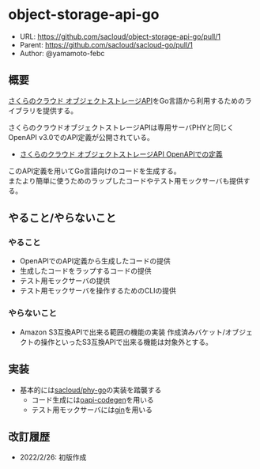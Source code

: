 # object-storage-api-go

- URL: https://github.com/sacloud/object-storage-api-go/pull/1
- Parent: https://github.com/sacloud/sacloud-go/pull/1
- Author: @yamamoto-febc

## 概要

[さくらのクラウド オブジェクトストレージAPI](https://manual.sakura.ad.jp/cloud/objectstorage/api.html)をGo言語から利用するためのライブラリを提供する。

さくらのクラウドオブジェクトストレージAPIは専用サーバPHYと同じくOpenAPI v3.0でのAPI定義が公開されている。

- [さくらのクラウド オブジェクトストレージAPI OpenAPIでの定義](https://manual.sakura.ad.jp/cloud/objectstorage/api/api-json.html)

このAPI定義を用いてGo言語向けのコードを生成する。  
またより簡単に使うためのラップしたコードやテスト用モックサーバも提供する。

## やること/やらないこと

### やること

- OpenAPIでのAPI定義から生成したコードの提供
- 生成したコードをラップするコードの提供
- テスト用モックサーバの提供
- テスト用モックサーバを操作するためのCLIの提供

### やらないこと

- Amazon S3互換APIで出来る範囲の機能の実装
  作成済みバケット/オブジェクトの操作といったS3互換APIで出来る機能は対象外とする。

## 実装

- 基本的には[sacloud/phy-go](https://github.com/sacloud/phy-go)の実装を踏襲する
  - コード生成には[oapi-codegen](https://github.com/deepmap/oapi-codegen)を用いる
  - テスト用モックサーバには[gin](https://github.com/gin-gonic/gin)を用いる

## 改訂履歴

- 2022/2/26: 初版作成